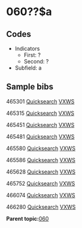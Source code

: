 # 060??$a

## Codes

-   Indicators
    -   First: ?
    -   Second: ?
-   Subfield: a

## Sample bibs

465301 [Quicksearch](https://search.library.yale.edu/catalog/465301) [VXWS](http://prodorbis.library.yale.edu:7014/vxws/GetHoldingsService?bibId=465301)

465315 [Quicksearch](https://search.library.yale.edu/catalog/465315) [VXWS](http://prodorbis.library.yale.edu:7014/vxws/GetHoldingsService?bibId=465315)

465451 [Quicksearch](https://search.library.yale.edu/catalog/465451) [VXWS](http://prodorbis.library.yale.edu:7014/vxws/GetHoldingsService?bibId=465451)

465481 [Quicksearch](https://search.library.yale.edu/catalog/465481) [VXWS](http://prodorbis.library.yale.edu:7014/vxws/GetHoldingsService?bibId=465481)

465580 [Quicksearch](https://search.library.yale.edu/catalog/465580) [VXWS](http://prodorbis.library.yale.edu:7014/vxws/GetHoldingsService?bibId=465580)

465586 [Quicksearch](https://search.library.yale.edu/catalog/465586) [VXWS](http://prodorbis.library.yale.edu:7014/vxws/GetHoldingsService?bibId=465586)

465628 [Quicksearch](https://search.library.yale.edu/catalog/465628) [VXWS](http://prodorbis.library.yale.edu:7014/vxws/GetHoldingsService?bibId=465628)

465752 [Quicksearch](https://search.library.yale.edu/catalog/465752) [VXWS](http://prodorbis.library.yale.edu:7014/vxws/GetHoldingsService?bibId=465752)

466074 [Quicksearch](https://search.library.yale.edu/catalog/466074) [VXWS](http://prodorbis.library.yale.edu:7014/vxws/GetHoldingsService?bibId=466074)

466280 [Quicksearch](https://search.library.yale.edu/catalog/466280) [VXWS](http://prodorbis.library.yale.edu:7014/vxws/GetHoldingsService?bibId=466280)

**Parent topic:**[060](../../tags/060/060.md)

